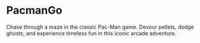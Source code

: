 # PacmanGo
Chase through a maze in the classic Pac-Man game. Devour pellets, dodge ghosts, and experience timeless fun in this iconic arcade adventure.
